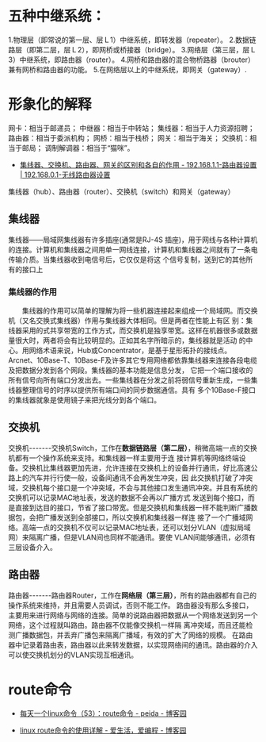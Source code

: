 
# 五种中继系统：

1.物理层（即常说的第一层、层Ｌ1）中继系统，即转发器（repeater）。
2.数据链路层（即第二层，层Ｌ2），即网桥或桥接器（bridge）。
3.网络层（第三层，层Ｌ3）中继系统，即路由器（router）。
4.网桥和路由器的混合物桥路器（brouter）兼有网桥和路由器的功能。
5.在网络层以上的中继系统，即网关（gateway）.

# 形象化的解释

网卡：相当于邮递员；
中继器：相当于中转站；
集线器：相当于人力资源招聘；
路由器：相当于委派机构；
网桥：相当于栈桥；
网关：相当于海关；
交换机：相当于邮局；
调制解调器：相当于“猫咪”。


* [集线器、交换机、路由器、网关的区别和各自的作用 - 192.168.1.1-路由器设置 | 192.168.0.1-无线路由器设置 ](http://www.luyouqiwang.com/15213/)


集线器（hub）、路由器（router）、交换机（switch）和网关（gateway）

## 集线器

集线器——局域网集线器有许多插座(通常是RJ-4S 插座)，用于网线与各种计算机的连接。计算机和集线器之间用单一网线连接，计算机和集线器之间就有了一条电传输介质。当集线器收到电信号后，它仅仅是将这 个信号复制，送到它的其他所有的接口上

### 集线器的作用

　　集线器的作用可以简单的理解为将一些机器连接起来组成一个局域网。而交换机（又名交换式集线器）作用与集线器大体相同。但是两者在性能上有区 别：集线器采用的式共享带宽的工作方式，而交换机是独享带宽。这样在机器很多或数据量很大时，两者将会有比较明显的。正如其名字所暗示的，集线器就是活动 的中心。用网络术语来说，Hub或Concentrator，是基于星形拓扑的接线点。 Arcnet、10Base-T、10Base-F及许多其它专用网络都依靠集线器来连接各段电缆及把数据分发到各个网段。集线器的基本功能是信息分发， 它把一个端口接收的所有信号向所有端口分发出去。一些集线器在分发之前将弱信号重新生成，一些集线器整理信号的时序以提供所有端口间的同步数据通信。具有 多个10Base-F接口的集线器就象是使用镜子来把光线分到各个端口。

## 交换机

交换机-------交换机Switch，工作在**数据链路层（第二层）**，稍微高端一点的交换机都有一个操作系统来支持。和集线器一样主要用于连 接计算机等网络终端设备。交换机比集线器更加先进，允许连接在交换机上的设备并行通讯，好比高速公路上的汽车并行行使一般，设备间通讯不会再发生冲突，因 此交换机打破了冲突域，交换机每个接口是一个冲突域，不会与其他接口发生通讯冲突。并且有系统的交换机可以记录MAC地址表，发送的数据不会再以广播方式 发送到每个接口，而是直接到达目的接口，节省了接口带宽。但是交换机和集线器一样不能判断广播数据包，会把广播发送到全部接口，所以交换机和集线器一样连 接了一个广播域网络。高端一点的交换机不仅可以记录MAC地址表，还可以划分VLAN（虚拟局域网）来隔离广播，但是VLAN间也同样不能通讯。要使 VLAN间能够通讯，必须有三层设备介入。

## 路由器

路由器-------路由器Router，工作在**网络层（第三层）**，所有的路由器都有自己的操作系统来维持，并且需要人员调试，否则不能工作。 路由器没有那么多接口，主要用来进行网络与网络的连接。简单的说路由器把数据从一个网络发送到另一个网络，这个过程就叫路由。路由器不仅能像交换机一样隔 离冲突域，而且还能检测广播数据包，并丢弃广播包来隔离广播域，有效的扩大了网络的规模。 在路由器中记录着路由表，路由器以此来转发数据，以实现网络间的通讯。路由器的介入可以使交换机划分的VLAN实现互相通讯。

# route命令

* [每天一个linux命令（53）：route命令 - peida - 博客园 ](http://www.cnblogs.com/peida/archive/2013/03/05/2943698.html)

* [linux route命令的使用详解 - 爱生活，爱编程 - 博客园 ](http://www.cnblogs.com/snake-hand/p/3143041.html)
